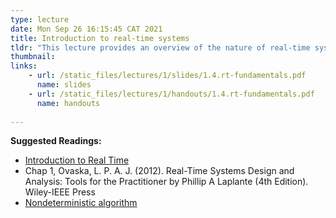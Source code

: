 ```yaml
---
type: lecture
date: Mon Sep 26 16:15:45 CAT 2021
title: Introduction to real-time systems
tldr: "This lecture provides an overview of the nature of real-time systems: definitions, CPU utilization, deadlines and challenges"
thumbnail: 
links: 
    - url: /static_files/lectures/1/slides/1.4.rt-fundamentals.pdf
      name: slides
    - url: /static_files/lectures/1/handouts/1.4.rt-fundamentals.pdf
      name: handouts
   
---
```

**Suggested Readings:**
- [Introduction to Real Time](https://www.embedded.com/introduction-to-real-time/)
- Chap 1, Ovaska, L. P. A. J. (2012). Real-Time Systems Design and Analysis: Tools for the Practitioner by Phillip A Laplante (4th Edition). Wiley-IEEE Press
- [Nondeterministic algorithm](https://en.wikipedia.org/wiki/Nondeterministic_algorithm)
